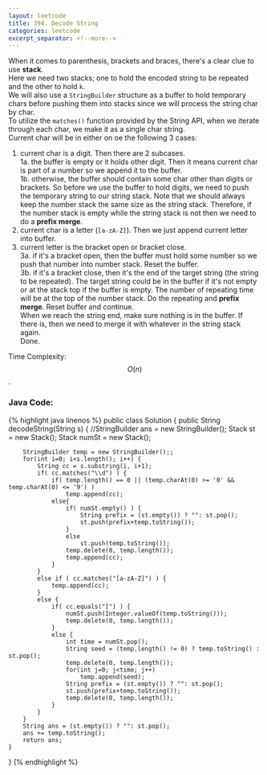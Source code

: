 ```yaml
---
layout: leetcode
title: 394. Decode String
categories: leetcode
excerpt_separator: <!--more-->
---
```

When it comes to parenthesis, brackets and braces, there's a clear clue to use **stack**.  
Here we need two stacks; one to hold the encoded string to be repeated and the other to hold `k`.  
We will also use a `StringBuilder` structure as a buffer to hold temporary chars before pushing them into stacks since we will process the string char by char.  
To utilize the `matches()` function provided by the String API, when we iterate through each char, we make it as a single char string.  
Current char will be in either on oe the following 3 cases:

1. current char is a digit. Then there are 2 subcases.  
1a. the buffer is empty or it holds other digit. Then it means current char is part of a number so we append it to the buffer.  
1b. otherwise, the buffer should contain some char other than digits or brackets. So before we use the buffer to hold digits, we need to push the temporary string to our string stack. Note that we should always keep the number stack the same size as the string stack. Therefore, if the number stack is empty while the string stack is not then we need to do a **prefix merge**.  
2. current char is a letter (`[a-zA-Z]`). Then we just append current letter into buffer.
3. current letter is the bracket open or bracket close.  
3a. if it's a bracket open, then the buffer must hold some number so we push that number into number stack. Reset the buffer.  
3b. if it's a bracket close, then it's the end of the target string (the string to be repeated). The target string could be in the buffer if it's not empty or at the stack top if the buffer is empty. The number of repeating time will be at the top of the number stack. Do the repeating and **prefix merge**. Reset buffer and continue.  
When we reach the string end, make sure nothing is in the buffer. If there is, then we need to merge it with whatever in the string stack again.   
Done.

Time Complexity: $$O(n)$$. 
<!--more-->
### Java Code:
{% highlight java linenos %}
public class Solution {
    public String decodeString(String s) {
        //StringBuilder ans = new StringBuilder();
        Stack<String> st = new Stack<String>();
        Stack<Integer> numSt = new Stack<Integer>();
        
        StringBuilder temp = new StringBuilder();;
        for(int i=0; i<s.length(); i++) {
            String cc = s.substring(i, i+1);
            if( cc.matches("\\d") ) {
                if( temp.length() == 0 || (temp.charAt(0) >= '0' && temp.charAt(0) <= '9') )
                    temp.append(cc);
                else{
                    if( numSt.empty() ) {
                        String prefix = (st.empty()) ? "": st.pop();
                        st.push(prefix+temp.toString());
                    }
                    else
                        st.push(temp.toString());
                    temp.delete(0, temp.length());
                    temp.append(cc);
                }
            }
            else if ( cc.matches("[a-zA-Z]") ) {
                temp.append(cc);
            }
            else {
                if( cc.equals("[") ) {
                    numSt.push(Integer.valueOf(temp.toString()));
                    temp.delete(0, temp.length());
                }
                else {
                    int time = numSt.pop();
                    String seed = (temp.length() != 0) ? temp.toString() : st.pop();
                    temp.delete(0, temp.length());
                    for(int j=0; j<time; j++)
                        temp.append(seed);
                    String prefix = (st.empty()) ? "": st.pop();
                    st.push(prefix+temp.toString());
                    temp.delete(0, temp.length());
                }
            }
        }
        String ans = (st.empty()) ? "": st.pop();
        ans += temp.toString();
        return ans;    
    }
}
{% endhighlight %}
